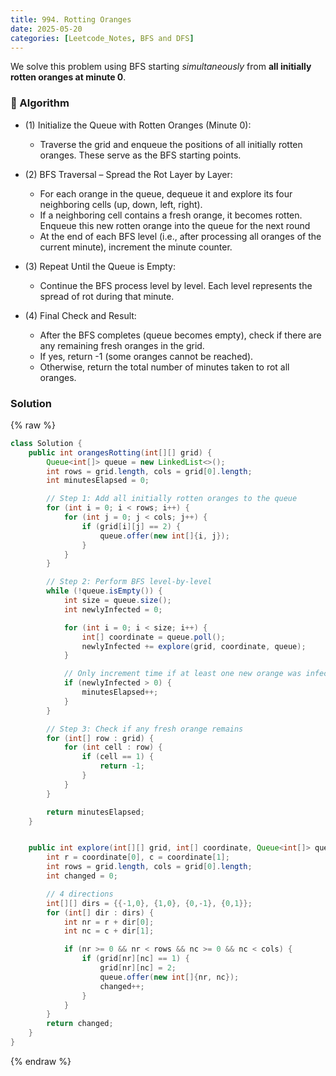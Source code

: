 ```yaml
---
title: 994. Rotting Oranges
date: 2025-05-20
categories: [Leetcode_Notes, BFS and DFS]
---
```

We solve this problem using BFS starting *simultaneously* from **all initially rotten oranges at minute 0**.

### 📌 Algorithm
- (1) Initialize the Queue with Rotten Oranges (Minute 0):
    - Traverse the grid and enqueue the positions of all initially rotten oranges. These serve as the BFS starting points. 
  
- (2) BFS Traversal – Spread the Rot Layer by Layer:
    - For each orange in the queue, dequeue it and explore its four neighboring cells (up, down, left, right).
    - If a neighboring cell contains a fresh orange, it becomes rotten. Enqueue this new rotten orange into the queue for the next round
    - At the end of each BFS level (i.e., after processing all oranges of the current minute), increment the minute counter.
- (3) Repeat Until the Queue is Empty:
    - Continue the BFS process level by level. Each level represents the spread of rot during that minute.
- (4) Final Check and Result:
    - After the BFS completes (queue becomes empty), check if there are any remaining fresh oranges in the grid.
    - If yes, return -1 (some oranges cannot be reached).
    - Otherwise, return the total number of minutes taken to rot all oranges.


### Solution
{% raw %}
```java
class Solution {
    public int orangesRotting(int[][] grid) {
        Queue<int[]> queue = new LinkedList<>(); 
        int rows = grid.length, cols = grid[0].length;
        int minutesElapsed = 0;

        // Step 1: Add all initially rotten oranges to the queue
        for (int i = 0; i < rows; i++) {
            for (int j = 0; j < cols; j++) {
                if (grid[i][j] == 2) {
                    queue.offer(new int[]{i, j});
                }
            }
        }

        // Step 2: Perform BFS level-by-level
        while (!queue.isEmpty()) {
            int size = queue.size();
            int newlyInfected = 0;

            for (int i = 0; i < size; i++) {
                int[] coordinate = queue.poll();
                newlyInfected += explore(grid, coordinate, queue);
            }

            // Only increment time if at least one new orange was infected this round
            if (newlyInfected > 0) {
                minutesElapsed++;
            }
        }

        // Step 3: Check if any fresh orange remains
        for (int[] row : grid) {
            for (int cell : row) {
                if (cell == 1) {
                    return -1;
                }
            }
        }

        return minutesElapsed;
    }


    public int explore(int[][] grid, int[] coordinate, Queue<int[]> queue){
        int r = coordinate[0], c = coordinate[1];
        int rows = grid.length, cols = grid[0].length;
        int changed = 0;

        // 4 directions
        int[][] dirs = {{-1,0}, {1,0}, {0,-1}, {0,1}}; 
        for (int[] dir : dirs) {
            int nr = r + dir[0];
            int nc = c + dir[1];

            if (nr >= 0 && nr < rows && nc >= 0 && nc < cols) {
                if (grid[nr][nc] == 1) {
                    grid[nr][nc] = 2;
                    queue.offer(new int[]{nr, nc});
                    changed++;
                }
            }
        }
        return changed;
    }
}
```
{% endraw %}